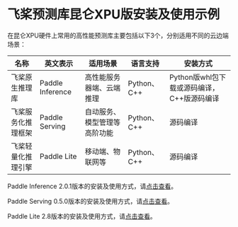 # 飞桨预测库昆仑XPU版安装及使用示例

在昆仑XPU硬件上常用的高性能预测库主要包括以下3个，分别适用不同的云边端场景：

| 名称               | 英文表示         | 适用场景                     | 语言支持 | 安装方式 |
| ------------------ | ---------------- | ---------------------------- | ---------------------------- |---------------------------- |
| 飞桨原生推理库     | Paddle Inference | 高性能服务器端、云端推理     | Python、C++ |Python版whl包下载或源码编译，C++版源码编译 |
| 飞桨服务化推理框架 | Paddle Serving   | 自动服务、模型管理等高阶功能 | Python、C++ | 源码编译 |
| 飞桨轻量化推理引擎 | Paddle Lite      | 移动端、物联网等             | Python、C++ | 源码编译 |

Paddle Inference 2.0.1版本的安装及使用方式，请[点击查看](https://paddleinference.paddlepaddle.org.cn/demo_tutorial/paddle_xpu_infer_cn.html)。

Paddle Serving 0.5.0版本的安装及使用方式，请[点击查看](https://github.com/PaddlePaddle/Serving/blob/develop/doc/BAIDU_KUNLUN_XPU_SERVING_CN.md)。

Paddle Lite 2.8版本的安装及使用方式，请[点击查看](https://paddlelite.paddlepaddle.org.cn/demo_guides/baidu_xpu.html)。


